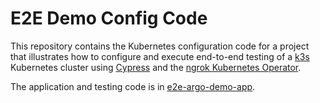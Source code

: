 # E2E Demo Config Code
This repository contains the Kubernetes configuration code for a project that illustrates how to configure and execute end-to-end testing of a [k3s](https://k3s.io/) Kubernetes cluster using [Cypress](https://www.cypress.io/) and the [ngrok Kubernetes Operator](https://ngrok.com/docs/k8s/).

The application and testing code is in [e2e-argo-demo-app](https://github.com/stmcallister/e2e-argo-demo-app).
